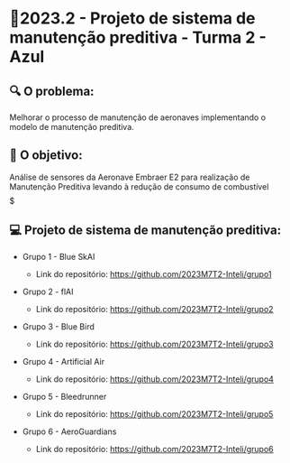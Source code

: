 # 🙋‍2023.2 - Projeto de sistema de manutenção preditiva - Turma 2 - Azul

## 🔍 O problema:

Melhorar o processo de manutenção de aeronaves implementando o modelo de manutenção preditiva.

## 🎯 O objetivo:

Análise de sensores da Aeronave Embraer E2 para realização de Manutenção Preditiva levando à redução de consumo de combustível$$$$$

## 💻  Projeto de sistema de manutenção preditiva:

- Grupo 1 - Blue SkAI
  - Link do repositório: https://github.com/2023M7T2-Inteli/grupo1

- Grupo 2 - flAI
  - Link do repositório: https://github.com/2023M7T2-Inteli/grupo2

- Grupo 3 - Blue Bird
  - Link do repositório: https://github.com/2023M7T2-Inteli/grupo3

- Grupo 4 - Artificial Air
  - Link do repositório: https://github.com/2023M7T2-Inteli/grupo4

- Grupo 5 - Bleedrunner 
  - Link do repositório: https://github.com/2023M7T2-Inteli/grupo5

- Grupo 6 - AeroGuardians
  - Link do repositório: https://github.com/2023M7T2-Inteli/grupo6
